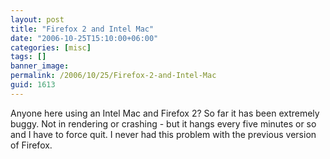 ```yaml
---
layout: post
title: "Firefox 2 and Intel Mac"
date: "2006-10-25T15:10:00+06:00"
categories: [misc]
tags: []
banner_image: 
permalink: /2006/10/25/Firefox-2-and-Intel-Mac
guid: 1613
---
```


Anyone here using an Intel Mac and Firefox 2? So far it has been extremely buggy. Not in rendering or crashing - but it hangs every five minutes or so and I have to force quit. I never had this problem with the previous version of Firefox.